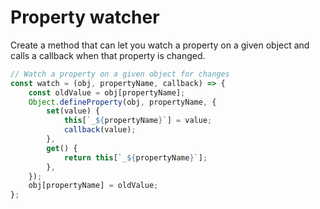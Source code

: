 # Property watcher
Create a method that can let you watch a property on a given object and calls a callback when that property is changed.
```javascript
// Watch a property on a given object for changes
const watch = (obj, propertyName, callback) => {
    const oldValue = obj[propertyName];
    Object.defineProperty(obj, propertyName, {
        set(value) {
            this[`_${propertyName}`] = value;
            callback(value);
        },
        get() {
            return this[`_${propertyName}`];
        },
    });
    obj[propertyName] = oldValue;
};
```
